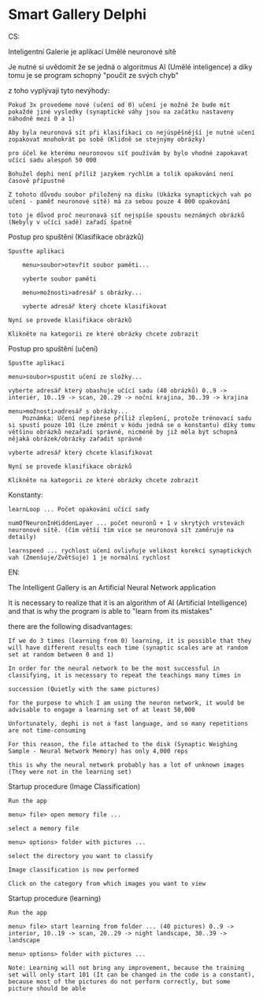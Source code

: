 # Smart Gallery Delphi
CS:

Inteligentní Galerie je aplikací Umělé neuronové sítě

Je nutné si uvědomit že se jedná o algoritmus AI (Umělé inteligence) a díky tomu je se program schopný "poučit ze svých chyb"

z toho vyplývají tyto nevýhody:


	Pokud 3x provedeme nové (učení od 0) učení je možné že bude mít pokaždé jiné vysledky (synaptické váhy jsou na začátku nastaveny náhodně mezi 0 a 1)
	
	Aby byla neuronová sít při klasifikaci co nejúspěšnější je nutné učení zopakovat mnohokrát po sobě (Klidně se stejnýmy obrázky)
        
	pro účel ke kterému neuronovou síť používám by bylo vhodné zapokavat učící sadu alespoň 50 000
        
	Bohužel dephi není příliž jazykem rychlím a tolik opakování není časově přípustné
        
	Z tohoto důvodu soubor přiložený na disku (Ukázka synaptických vah po učení - paměť neuronové sítě) má za sebou pouze 4 000 opakování
        
	toto je důvod proč neuronavá síť nejspíše spoustu neznámých obrázků (Nebyly v učící sadě) zařadí špatně



Postup pro spuštění (Klasifikace obrázků)
	
	Spusťte aplikaci
	
        menu>soubor>otevřít soubor paměti...
	
        vyberte soubor paměti
	
        menu>možnosti>adresář s obrázky...
	
        vyberte adresář který chcete klasifikovat
	
	Nyní se provede klasifikace obrázků
	
	Klikněte na kategorii ze které obrázky chcete zobrazit


Postup pro spuštění (učení)
	
	Spusťte aplikaci
        
	menu>soubor>spustit učení ze složky...
        
	vyberte adresář který obashuje učící sadu (40 obrázků) 0..9 -> interiér, 10..19 -> scan, 20..29 -> noční krajina, 30..39 -> krajina
        
	menu>možnosti>adresář s obrázky...
		Poznámka: Učení nepřinese příliž zlepšení, protože trénovací sadu si spustí pouze 101 (Lze změnit v kódu jedná se o konstantu) díky tomu většinu obrázků nezařadí správně, nicméně by již měla být schopná nějaká obrázek/obrázky zařadit správně
        
	vyberte adresář který chcete klasifikovat
	
	Nyní se provede klasifikace obrázků
	
	Klikněte na kategorii ze které obrázky chcete zobrazit
	

Konstanty:
	
	learnLoop ... Počet opakování učící sady
	
	numOfNeuronInHiddenLayer ... počet neuronů + 1 v skrytých vrstevách neuronové sítě. (čím větší tím více se neuronová sít zaměruje na detaily)
	
	learnspeed ... rychlost učení ovlivňuje velikost korekcí synaptických vah (Zmenšuje/Zvětšuje) 1 je normální rychlost
	
 EN:
 
 The Intelligent Gallery is an Artificial Neural Network application
 
It is necessary to realize that it is an algorithm of AI (Artificial Intelligence) and that is why the program is able to "learn from its mistakes"

there are the following disadvantages:
```
If we do 3 times (learning from 0) learning, it is possible that they will have different results each time (synaptic scales are at random set at random between 0 and 1)

In order for the neural network to be the most successful in classifying, it is necessary to repeat the teachings many times in 

succession (Quietly with the same pictures)
        
for the purpose to which I am using the neuron network, it would be advisable to engage a learning set of at least 50,000
        
Unfortunately, dephi is not a fast language, and so many repetitions are not time-consuming
        
For this reason, the file attached to the disk (Synaptic Weighing Sample - Neural Network Memory) has only 4,000 reps
        
this is why the neural network probably has a lot of unknown images (They were not in the learning set)
```


Startup procedure (Image Classification)
```
Run the app
        
menu> file> open memory file ...
        
select a memory file
        
menu> options> folder with pictures ...
        
select the directory you want to classify

Image classification is now performed
	
Click on the category from which images you want to view
```

Startup procedure (learning)
```
Run the app
	
menu> file> start learning from folder ... (40 pictures) 0..9 -> interior, 10..19 -> scan, 20..29 -> night landscape, 30..39 -> landscape
	
menu> options> folder with pictures ...
	
Note: Learning will not bring any improvement, because the training set will only start 101 (It can be changed in the code is a constant), because most of the pictures do not perform correctly, but some picture should be able
```	
